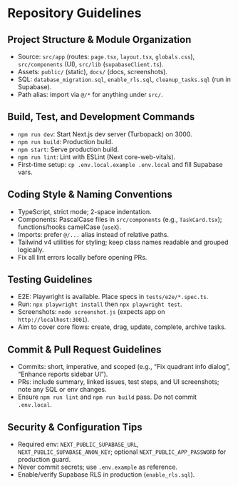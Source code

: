 # Repository Guidelines

## Project Structure & Module Organization
- Source: `src/app` (routes: `page.tsx`, `layout.tsx`, `globals.css`), `src/components` (UI), `src/lib` (`supabaseClient.ts`).
- Assets: `public/` (static), `docs/` (docs, screenshots).
- SQL: `database_migration.sql`, `enable_rls.sql`, `cleanup_tasks.sql` (run in Supabase).
- Path alias: import via `@/*` for anything under `src/`.

## Build, Test, and Development Commands
- `npm run dev`: Start Next.js dev server (Turbopack) on 3000.
- `npm run build`: Production build.
- `npm start`: Serve production build.
- `npm run lint`: Lint with ESLint (Next core-web-vitals).
- First-time setup: `cp .env.local.example .env.local` and fill Supabase vars.

## Coding Style & Naming Conventions
- TypeScript, strict mode; 2-space indentation.
- Components: PascalCase files in `src/components` (e.g., `TaskCard.tsx`); functions/hooks camelCase (`useX`).
- Imports: prefer `@/...` alias instead of relative paths.
- Tailwind v4 utilities for styling; keep class names readable and grouped logically.
- Fix all lint errors locally before opening PRs.

## Testing Guidelines
- E2E: Playwright is available. Place specs in `tests/e2e/*.spec.ts`.
- Run: `npx playwright install` then `npx playwright test`.
- Screenshots: `node screenshot.js` (expects app on `http://localhost:3001`).
- Aim to cover core flows: create, drag, update, complete, archive tasks.

## Commit & Pull Request Guidelines
- Commits: short, imperative, and scoped (e.g., “Fix quadrant info dialog”, “Enhance reports sidebar UI”).
- PRs: include summary, linked issues, test steps, and UI screenshots; note any SQL or env changes.
- Ensure `npm run lint` and `npm run build` pass. Do not commit `.env.local`.

## Security & Configuration Tips
- Required env: `NEXT_PUBLIC_SUPABASE_URL`, `NEXT_PUBLIC_SUPABASE_ANON_KEY`; optional `NEXT_PUBLIC_APP_PASSWORD` for production guard.
- Never commit secrets; use `.env.example` as reference.
- Enable/verify Supabase RLS in production (`enable_rls.sql`).


